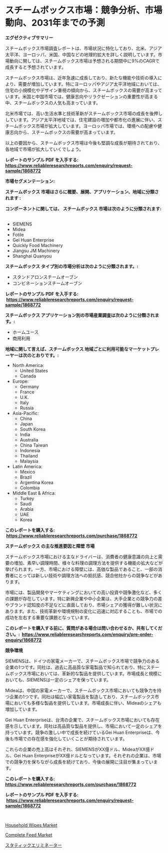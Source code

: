<p><h1>スチームボックス市場：競争分析、市場動向、2031年までの予測</h1></p><p><strong>エグゼクティブサマリー</strong></p>
<p><p>スチームボックス市場調査レポートは、市場状況に特化しており、北米、アジア太平洋、ヨーロッパ、米国、中国などの地理的拡大を詳しく説明しています。市場動向に関しては、スチームボックス市場は予想される期間中に9%のCAGRで成長すると予想されています。</p><p>スチームボックス市場は、近年急速に成長しており、新たな機能や技術の導入により、需要が増加しています。特にヨーロッパやアジア太平洋地域においては、住宅の小規模化やデザイン重視の傾向から、スチームボックスの需要が高まっています。米国と中国市場では、健康志向やリラクゼーションの重要性が高まる中、スチームボックスの人気も高まっています。</p><p>北米市場では、高い生活水準と技術革新がスチームボックス市場の成長を後押ししています。アジア太平洋地域では、住宅建設の増加や都市化の進展に伴い、スチームボックス市場が拡大しています。ヨーロッパ市場では、環境への配慮や健康志向から、スチームボックスの需要が高まっています。</p><p>以上の要因から、スチームボックス市場は今後も堅調な成長が期待されており、各地域で市場が拡大していくでしょう。</p></p>
<p><strong>レポートのサンプル PDF を入手する: <a href="https://www.reliableresearchreports.com/enquiry/request-sample/1868772">https://www.reliableresearchreports.com/enquiry/request-sample/1868772</a></strong></p>
<p><strong>市場セグメンテーション:</strong></p>
<p><strong> スチームボックス 市場はさらに概要、展開、アプリケーション、地域に分類されます :</strong></p>
<p><strong>コンポーネントに関しては、 スチームボックス 市場は次のように分類されます: &nbsp;</strong></p>
<p><ul><li>SIEMENS</li><li>Midea</li><li>Fotile</li><li>Gei Huan Enterprise</li><li>Quickly Food Machinery</li><li>Jiangsu JM Machinery</li><li>Shanghai Quanyou</li></ul></p>
<p><strong> スチームボックス タイプ別の市場分析は次のように分類されます。:</strong></p>
<p><ul><li>スタンドアロンスチームオーブン</li><li>コンビネーションスチームオーブン</li></ul></p>
<p><strong>レポートのサンプル PDF を入手する: &nbsp;<a href="https://www.reliableresearchreports.com/enquiry/request-sample/1868772">https://www.reliableresearchreports.com/enquiry/request-sample/1868772</a></strong></p>
<p><strong> スチームボックス アプリケーション別の市場産業調査は次のように分類されます。:</strong></p>
<p><ul><li>ホームユース</li><li>商用利用</li></ul></p>
<p><strong>地域に関して言えば、スチームボックス 地域ごとに利用可能なマーケットプレーヤーは次のとおりです。:</strong></p>
<p><ul>
    <li>
        North America:
        <ul>
            <li>United States</li>
            <li>Canada</li>
        </ul>
    </li>
    <li>
        Europe:
        <ul>
            <li>Germany</li>
            <li>France</li>
            <li>U.K.</li>
            <li>Italy</li>
            <li>Russia</li>
        </ul>
    </li>
    <li>
        Asia-Pacific:
        <ul>
            <li>China</li>
            <li>Japan</li>
            <li>South Korea</li>
            <li>India</li>
            <li>Australia</li>
            <li>China Taiwan</li>
            <li>Indonesia</li>
            <li>Thailand</li>
            <li>Malaysia</li>
        </ul>
    </li>
    <li>
        Latin America:
        <ul>
            <li>Mexico</li>
            <li>Brazil</li>
            <li>Argentina Korea</li>
            <li>Colombia</li>
        </ul>
    </li>
    <li>
        Middle East & Africa:
        <ul>
            <li>Turkey</li>
            <li>Saudi</li>
            <li>Arabia</li>
            <li>UAE</li>
            <li>Korea</li>
        </ul>
    </li>
    </ul></p>
<p><strong>このレポートを購入する: &nbsp;<a href="https://www.reliableresearchreports.com/purchase/1868772">https://www.reliableresearchreports.com/purchase/1868772</a></strong></p>
<p><strong>スチームボックス の主な推進要因と障壁 市場</strong></p>
<p><p>スチームボックス市場における主なドライバーは、消費者の健康意識の向上と需要の増加、素早い調理時間、様々な料理の調理方法を提供する機能の拡大などが挙げられます。一方、市場における障壁には、高価な製品であること、一部の消費者にとっては新しい技術や調理方法への抵抗感、競合他社からの競争などがあります。</p><p>市場には、製品開発やマーケティングにおいての高い投資や競争激化など、多くの課題が存在しています。特に新興企業や中小企業は、大手企業との競争力の差やブランド認知度の不足などに直面しており、市場シェアの獲得が難しい状況にあります。また、技術革新や環境規制の変化に迅速に対応することも、市場での成功を左右する重要な課題となっています。</p></p>
<p><strong>このレポートを購入する前に、質問がある場合は問い合わせるか、共有してください。:&nbsp; <a href="https://www.reliableresearchreports.com/enquiry/pre-order-enquiry/1868772">https://www.reliableresearchreports.com/enquiry/pre-order-enquiry/1868772</a></strong></p>
<p><strong>競争環境</strong></p>
<p><p>SIEMENSは、ドイツの家電メーカーで、スチームボックス市場で競争力のある企業の1つです。同社は、過去に高品質な家電製品で知られており、特にスチームボックス市場においては、革新的な製品を提供しています。市場成長と規模においても、SIEMENSは一定のシェアを保っています。</p><p>Mideaは、中国の家電メーカーで、スチームボックス市場においても競争力を持つ企業の1つです。同社は幅広い家電製品を製造しており、スチームボックス市場においても多様な製品を提供しています。市場成長に伴い、Mideaのシェアも増加しています。</p><p>Gei Huan Enterpriseは、台湾の企業で、スチームボックス市場においても存在感を示しています。同社は高品質な製品を提供し、市場において一定のシェアを持っています。競争の激しい中で成長を続けているGei Huan Enterpriseは、今後も市場での存在感を強化していくことが期待されています。</p><p>これらの企業の売上高はそれぞれ、SIEMENSがXX億ドル、MideaがXX億ドル、Gei Huan EnterpriseがXX億ドルとなっています。それぞれの企業は、市場での競争力を保ちながら成長を続けており、今後の展開に注目が集まっています。</p></p>
<p><strong>このレポートを購入する: &nbsp; <a href="https://www.reliableresearchreports.com/purchase/1868772">https://www.reliableresearchreports.com/purchase/1868772</a></strong></p>
<p><strong>レポートのサンプル PDF を入手する: &nbsp;<a href="https://www.reliableresearchreports.com/enquiry/request-sample/1868772">https://www.reliableresearchreports.com/enquiry/request-sample/1868772</a></strong><strong></strong></p>
<p>&nbsp;</p>
<p><p><a href="https://github.com/Whitneyboyettebo9kiw7yr13/Market-Research-Report-List-1/blob/main/household-wipes-market.md">Household Wipes Market</a></p><p><a href="https://fuschia-pecorino-a6d.notion.site/Complete-Feed-Market-Size-Growing-and-Forecasted-for-period-from-2024-2031-and-provides-complete-m-81a846cde55f4741bf36aaed86f8fdbf">Complete Feed Market</a></p><p><a href="https://github.com/adcxff01450218/Market-Research-Report-List-1/blob/main/23962702991.md">スタティックエリミネーター</a></p></p>